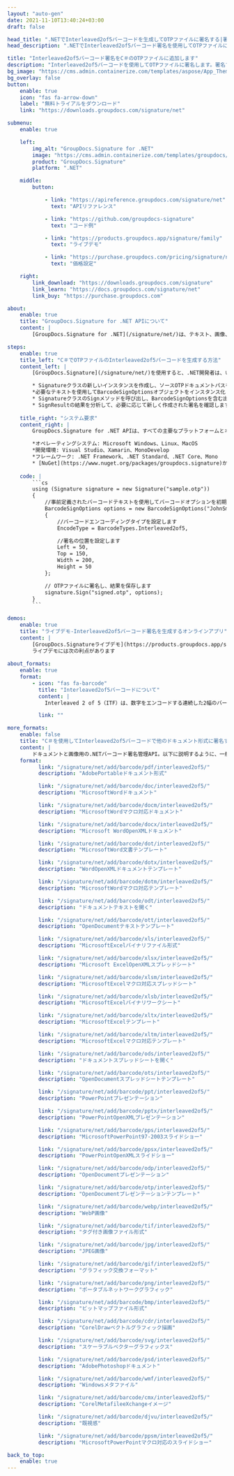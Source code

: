 ```yaml
---
layout: "auto-gen"
date: 2021-11-10T13:40:24+03:00
draft: false

head_title: ".NETでInterleaved2of5バーコードを生成してOTPファイルに署名する|署名文書"
head_description: ".NETでInterleaved2of5バーコード署名を使用してOTPファイルに署名する-人気のあるビジネスドキュメントや画像ファイル形式にバーコードを追加する."

title: "Interleaved2of5バーコード署名をC＃のOTPファイルに追加します"
description: "Interleaved2of5バーコードを使用してOTPファイルに署名します。署名プロパティを操作し、ニーズに合ったドキュメント内で高度な署名オプションを設定します."
bg_image: "https://cms.admin.containerize.com/templates/aspose/App_Themes/V3/images/bg/header1.png"
bg_overlay: false
button:
    enable: true
    icon: "fas fa-arrow-down"
    label: "無料トライアルをダウンロード"
    link: "https://downloads.groupdocs.com/signature/net"

submenu:
    enable: true

    left:
        img_alt: "GroupDocs.Signature for .NET"
        image: "https://cms.admin.containerize.com/templates/groupdocs/images/product-logos/90x90-noborder/groupdocs-signature-net.png"
        product: "GroupDocs.Signature"
        platform: ".NET"

    middle:
        button:

            - link: "https://apireference.groupdocs.com/signature/net"
              text: "APIリファレンス"

            - link: "https://github.com/groupdocs-signature"
              text: "コード例"

            - link: "https://products.groupdocs.app/signature/family"
              text: "ライブデモ"

            - link: "https://purchase.groupdocs.com/pricing/signature/net"
              text: "価格設定"

    right:
        link_download: "https://downloads.groupdocs.com/signature"
        link_learn: "https://docs.groupdocs.com/signature/net"
        link_buy: "https://purchase.groupdocs.com"

about:
    enable: true
    title: "GroupDocs.Signature for .NET APIについて"
    content: |
        [GroupDocs.Signature for .NET](/signature/net/)は、テキスト、画像、バーコード、スタンプ、フォームフィールド、QRコード、メタデータなどのさまざまな署名タイプを使用してデジタルドキュメントに電子署名するネイティブ.NETAPIです。ユーザーは、PDF、Microsoft Word、Excelワークシート、PowerPointプレゼンテーション、Adobe Photoshop、メタファイル、および画像ファイル形式内のデジタル署名を追加、編集、検証、削除、および検索でき、必要に応じて署名プロパティをカスタマイズするための追加サポートがあります。

steps:
    enable: true
    title_left: "C＃でOTPファイルのInterleaved2of5バーコードを生成する方法"
    content_left: |
        [GroupDocs.Signature](/signature/net/)を使用すると、.NET開発者は、いくつかの簡単な手順を実行することで、アプリケーション内のOTPファイルにInterleaved2of5バーコードを簡単に追加できます。

        * Signatureクラスの新しいインスタンスを作成し、ソースOTPドキュメントパスをコンストラクターパラメーターとして渡します。
        *必要なテキストを使用してBarcodeSignOptionsオブジェクトをインスタンス化し、EncodeTypeプロパティをInterleaved2of5に設定します。
        * SignatureクラスのSignメソッドを呼び出し、BarcodeSignOptionsを含む出力OTPファイル名を渡します。
        * SignResultの結果を分析して、必要に応じて新しく作成された署名を確認します。
        
    title_right: "システム要求"
    content_right: |
        GroupDocs.Signature for .NET APIは、すべての主要なプラットフォームとオペレーティングシステムでサポートされています。以下のコードを実行する前に、システムに次の前提条件がインストールされていることを確認してください。

        *オペレーティングシステム: Microsoft Windows、Linux、MacOS
        *開発環境: Visual Studio、Xamarin、MonoDevelop
        *フレームワーク: .NET Framework、.NET Standard、.NET Core、Mono
        * [NuGet](https://www.nuget.org/packages/groupdocs.signature)からGroupDocs.Signaturefor.NETの最新バージョンをダウンロードします
        
    code: |
        ```cs
        using (Signature signature = new Signature("sample.otp"))
        {
            //事前定義されたバーコードテキストを使用してバーコードオプションを初期化します
            BarcodeSignOptions options = new BarcodeSignOptions("JohnSmith")
            {
                //バーコードエンコーディングタイプを設定します
                EncodeType = BarcodeTypes.Interleaved2of5,

                //署名の位置を設定します
                Left = 50,
                Top = 150,
                Width = 200,
                Height = 50
            };

            // OTPファイルに署名し、結果を保存します 
            signature.Sign("signed.otp", options);
        }
        ```
        
demos:
    enable: true
    title: "ライブデモ-Interleaved2of5バーコード署名を生成するオンラインアプリ"
    content: |
        [GroupDocs.Signatureライブデモ](https://products.groupdocs.app/signature/family)サイトにアクセスして、Interleaved2of5バーコードをOTPファイルに今すぐ追加してください。  
        ライブデモには次の利点があります
        
about_formats:
    enable: true
    format:
        - icon: "fas fa-barcode"
          title: "Interleaved2of5バーコードについて"
          content: |
            Interleaved 2 of 5（ITF）は、数字をエンコードする連続した2幅のバーコードシンボルです。 135フィルム、ITF-14バーコード、および一部の製品のカートンで商業的に使用されていますが、内部の製品にはUPCまたはEANのラベルが付いています。

          link: ""

more_formats:
    enable: false
    title: "C＃を使用してInterleaved2of5バーコードで他のドキュメント形式に署名する"
    content: |
        ドキュメントと画像用の.NETバーコード署名管理API。以下に説明するように、一般的なファイル形式のいくつかにバーコード署名を追加します。
    format: 
          link: "/signature/net/add/barcode/pdf/interleaved2of5/"
          description: "AdobePortableドキュメント形式"

          link: "/signature/net/add/barcode/doc/interleaved2of5/"
          description: "MicrosoftWordドキュメント"

          link: "/signature/net/add/barcode/docm/interleaved2of5/"
          description: "MicrosoftWordマクロ対応ドキュメント"

          link: "/signature/net/add/barcode/docx/interleaved2of5/"
          description: "Microsoft WordOpenXMLドキュメント"

          link: "/signature/net/add/barcode/dot/interleaved2of5/"
          description: "MicrosoftWord文書テンプレート"

          link: "/signature/net/add/barcode/dotx/interleaved2of5/"
          description: "WordOpenXMLドキュメントテンプレート"

          link: "/signature/net/add/barcode/dotm/interleaved2of5/"
          description: "MicrosoftWordマクロ対応テンプレート"       

          link: "/signature/net/add/barcode/odt/interleaved2of5/"
          description: "ドキュメントテキストを開く"

          link: "/signature/net/add/barcode/ott/interleaved2of5/"
          description: "OpenDocumentテキストテンプレート"

          link: "/signature/net/add/barcode/xls/interleaved2of5/"
          description: "MicrosoftExcelバイナリファイル形式"

          link: "/signature/net/add/barcode/xlsx/interleaved2of5/"
          description: "Microsoft ExcelOpenXMLスプレッドシート"

          link: "/signature/net/add/barcode/xlsm/interleaved2of5/"
          description: "MicrosoftExcelマクロ対応スプレッドシート"

          link: "/signature/net/add/barcode/xlsb/interleaved2of5/"
          description: "MicrosoftExcelバイナリワークシート"

          link: "/signature/net/add/barcode/xltx/interleaved2of5/"
          description: "MicrosoftExcelテンプレート"

          link: "/signature/net/add/barcode/xltm/interleaved2of5/"
          description: "MicrosoftExcelマクロ対応テンプレート"

          link: "/signature/net/add/barcode/ods/interleaved2of5/"
          description: "ドキュメントスプレッドシートを開く"

          link: "/signature/net/add/barcode/ots/interleaved2of5/"
          description: "OpenDocumentスプレッドシートテンプレート"

          link: "/signature/net/add/barcode/ppt/interleaved2of5/"
          description: "PowerPointプレゼンテーション"

          link: "/signature/net/add/barcode/pptx/interleaved2of5/"
          description: "PowerPointOpenXMLプレゼンテーション"

          link: "/signature/net/add/barcode/pps/interleaved2of5/"
          description: "MicrosoftPowerPoint97-2003スライドショー"

          link: "/signature/net/add/barcode/ppsx/interleaved2of5/"
          description: "PowerPointOpenXMLスライドショー"                              

          link: "/signature/net/add/barcode/odp/interleaved2of5/"
          description: "OpenDocumentプレゼンテーション"

          link: "/signature/net/add/barcode/otp/interleaved2of5/"
          description: "OpenDocumentプレゼンテーションテンプレート"

          link: "/signature/net/add/barcode/webp/interleaved2of5/"
          description: "WebP画像"

          link: "/signature/net/add/barcode/tif/interleaved2of5/"
          description: "タグ付き画像ファイル形式"

          link: "/signature/net/add/barcode/jpg/interleaved2of5/"
          description: "JPEG画像"

          link: "/signature/net/add/barcode/gif/interleaved2of5/"
          description: "グラフィック交換フォーマット"

          link: "/signature/net/add/barcode/png/interleaved2of5/"
          description: "ポータブルネットワークグラフィック"

          link: "/signature/net/add/barcode/bmp/interleaved2of5/"
          description: "ビットマップファイル形式"

          link: "/signature/net/add/barcode/cdr/interleaved2of5/"
          description: "CorelDrawベクトルグラフィック描画"

          link: "/signature/net/add/barcode/svg/interleaved2of5/"
          description: "スケーラブルベクターグラフィックス"

          link: "/signature/net/add/barcode/psd/interleaved2of5/"
          description: "AdobePhotoshopドキュメント"

          link: "/signature/net/add/barcode/wmf/interleaved2of5/"
          description: "Windowsメタファイル"        

          link: "/signature/net/add/barcode/cmx/interleaved2of5/"
          description: "CorelMetafileeXchangeイメージ"

          link: "/signature/net/add/barcode/djvu/interleaved2of5/"
          description: "既視感"

          link: "/signature/net/add/barcode/ppsm/interleaved2of5/"
          description: "MicrosoftPowerPointマクロ対応のスライドショー"

back_to_top:
    enable: true
---
```

